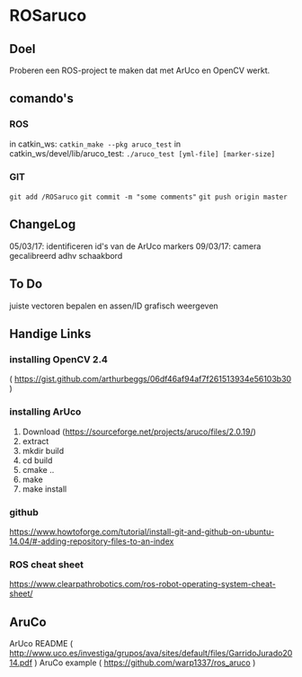 # ROSaruco

## Doel

Proberen een ROS-project te maken dat met ArUco en OpenCV werkt.

## comando's

### ROS 
in catkin_ws: `catkin_make --pkg aruco_test`
in catkin_ws/devel/lib/aruco_test: `./aruco_test [yml-file] [marker-size]`

### GIT 
`git add /ROSaruco`
`git commit -m "some comments"`
`git push origin master`

## ChangeLog
05/03/17: identificeren id's van de ArUco markers
09/03/17: camera gecalibreerd adhv schaakbord

## To Do
juiste vectoren bepalen en assen/ID grafisch weergeven

## Handige Links

### installing OpenCV 2.4 
( https://gist.github.com/arthurbeggs/06df46af94af7f261513934e56103b30 )
### installing ArUco 
1. Download (https://sourceforge.net/projects/aruco/files/2.0.19/)
2. extract
3. mkdir build
4. cd build
5. cmake ..
6. make
7. make install

### github
https://www.howtoforge.com/tutorial/install-git-and-github-on-ubuntu-14.04/#-adding-repository-files-to-an-index

### ROS cheat sheet

https://www.clearpathrobotics.com/ros-robot-operating-system-cheat-sheet/

## AruCo
ArUco README ( http://www.uco.es/investiga/grupos/ava/sites/default/files/GarridoJurado2014.pdf )
AruCo example ( https://github.com/warp1337/ros_aruco ) 
